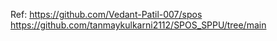 Ref:
https://github.com/Vedant-Patil-007/spos
https://github.com/tanmaykulkarni2112/SPOS_SPPU/tree/main
